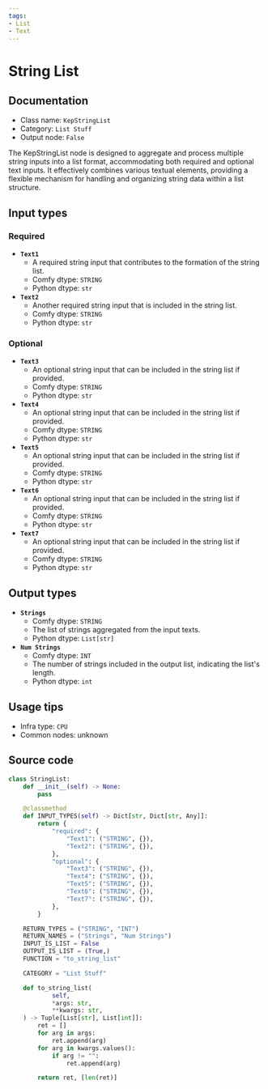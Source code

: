 ```yaml
---
tags:
- List
- Text
---
```


# String List
## Documentation
- Class name: `KepStringList`
- Category: `List Stuff`
- Output node: `False`

The KepStringList node is designed to aggregate and process multiple string inputs into a list format, accommodating both required and optional text inputs. It effectively combines various textual elements, providing a flexible mechanism for handling and organizing string data within a list structure.
## Input types
### Required
- **`Text1`**
    - A required string input that contributes to the formation of the string list.
    - Comfy dtype: `STRING`
    - Python dtype: `str`
- **`Text2`**
    - Another required string input that is included in the string list.
    - Comfy dtype: `STRING`
    - Python dtype: `str`
### Optional
- **`Text3`**
    - An optional string input that can be included in the string list if provided.
    - Comfy dtype: `STRING`
    - Python dtype: `str`
- **`Text4`**
    - An optional string input that can be included in the string list if provided.
    - Comfy dtype: `STRING`
    - Python dtype: `str`
- **`Text5`**
    - An optional string input that can be included in the string list if provided.
    - Comfy dtype: `STRING`
    - Python dtype: `str`
- **`Text6`**
    - An optional string input that can be included in the string list if provided.
    - Comfy dtype: `STRING`
    - Python dtype: `str`
- **`Text7`**
    - An optional string input that can be included in the string list if provided.
    - Comfy dtype: `STRING`
    - Python dtype: `str`
## Output types
- **`Strings`**
    - Comfy dtype: `STRING`
    - The list of strings aggregated from the input texts.
    - Python dtype: `List[str]`
- **`Num Strings`**
    - Comfy dtype: `INT`
    - The number of strings included in the output list, indicating the list's length.
    - Python dtype: `int`
## Usage tips
- Infra type: `CPU`
- Common nodes: unknown


## Source code
```python
class StringList:
    def __init__(self) -> None:
        pass

    @classmethod
    def INPUT_TYPES(self) -> Dict[str, Dict[str, Any]]:
        return {
            "required": {
                "Text1": ("STRING", {}),
                "Text2": ("STRING", {}),
            },
            "optional": {
                "Text3": ("STRING", {}),
                "Text4": ("STRING", {}),
                "Text5": ("STRING", {}),
                "Text6": ("STRING", {}),
                "Text7": ("STRING", {}),
            },
        }

    RETURN_TYPES = ("STRING", "INT")
    RETURN_NAMES = ("Strings", "Num Strings")
    INPUT_IS_LIST = False
    OUTPUT_IS_LIST = (True,)
    FUNCTION = "to_string_list"

    CATEGORY = "List Stuff"

    def to_string_list(
            self,
            *args: str,
            **kwargs: str,
    ) -> Tuple[List[str], List[int]]:
        ret = []
        for arg in args:
            ret.append(arg)
        for arg in kwargs.values():
            if arg != "":
                ret.append(arg)

        return ret, [len(ret)]

```
